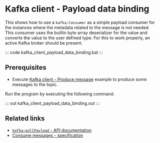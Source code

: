 # Kafka client - Payload data binding

This shows how to use a `kafka:Consumer` as a simple payload consumer for the instances where the metadata related to the message is not needed. This consumer uses the builtin byte array deserializer for the value and converts the value to the user defined type. For this to work properly, an active Kafka broker should be present.

::: code kafka_client_payload_data_binding.bal :::

## Prerequisites
- Execute [Kafka client - Produce message](/learn/by-example/kafka-client-produce-message) example to produce some messages to the topic.

Run the program by executing the following command.

::: out kafka_client_payload_data_binding.out :::

## Related links
- [`kafka:pollPayload` - API documentation](https://lib.ballerina.io/ballerinax/kafka/3.4.0/clients/Consumer#pollPayload)
- [Consume messages - specification](https://github.com/ballerina-platform/module-ballerinax-kafka/blob/master/docs/spec/spec.md#422-consume-messages)
